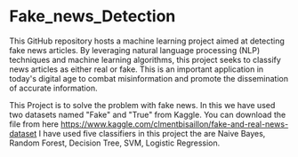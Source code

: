# Fake_news_Detection
This GitHub repository hosts a machine learning project aimed at detecting fake news articles. By leveraging natural language processing (NLP) techniques and machine learning algorithms, this project seeks to classify news articles as either real or fake. This is an important application in today's digital age to combat misinformation and promote the dissemination of accurate information.

This Project is to solve the problem with fake news. In this we have used two datasets named "Fake" and "True" from Kaggle. You can download the file from here https://www.kaggle.com/clmentbisaillon/fake-and-real-news-dataset I have used five classifiers in this project the are Naive Bayes, Random Forest, Decision Tree, SVM, Logistic Regression.
